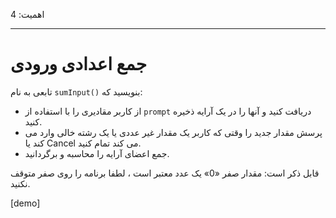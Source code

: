 اهمیت: 4

---

# جمع اعدادی ورودی

تابعی به نام `sumInput()` بنویسید که:

- از کاربر مقادیری را با استفاده از `prompt` دریافت کنید و آنها را در یک آرایه ذخیره کنید.
- پرسش مقدار جدید را وقتی که کاربر یک مقدار غیر عددی یا یک رشته خالی وارد می کند یا Cancel می کند تمام کنید.
- جمع اعضای آرایه را محاسبه و برگردانید.

قابل ذکر است: مقدار صفر «0» یک عدد معتبر است ، لطفا برنامه را روی صفر متوقف نکنید.

[demo]
